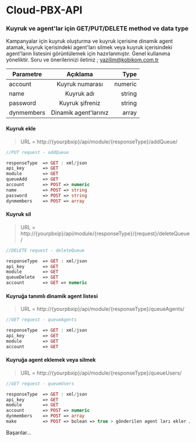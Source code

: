 # Cloud-PBX-API
 
### Kuyruk ve agent'lar için GET/PUT/DELETE method ve data type
Kampanyalar için kuyruk oluşturma ve kuyruk içerisine dinamik agent atamak, kuyruk içerisindeki agent'ları silmek veya kuyruk içerisindeki agent'ların listesini görüntülemek için hazırlanmıştır.
Genel kullanıma yöneliktir.
Soru ve önerilerinizi iletiniz ; yazilim@kobikom.com.tr

| Parametre     | Açıklama               | Type   |
| ------------- |:----------------------:| ------:|
| account       | Kuyruk numarası        | numeric|
| name          | Kuyruk adı             | string |
| password      | Kuyruk şifreniz        | string |
| dynmembers    | Dinamik agent'larınız  | array  |


#### Kuyruk ekle

> URL = http://{yourpbxip}/api/module/{responseType}/addQueue/

```php
//PUT request - addQueue

responseType  => GET : xml/json
api_key       => GET
module        => GET
queueAdd      => GET
account       => POST => numeric
name          => POST => string
password      => POST => string
dynmembers    => POST => array
```

#### Kuyruk sil

> URL = http://{yourpbxip}/api/module/{responseType}/{request}/deleteQueue/

```php
//DELETE request - deleteQueue

responseType  => GET : xml/json
api_key       => GET
module        => GET
queueDelete   => GET
account       => GET => numeric
```
#### Kuyruğa tanımlı dinamik agent listesi

> URL = http://{yourpbxip}/api/module/{responseType}/queueAgents/

```php
//GET request - queueAgents

responseType  => GET : xml/json
api_key       => GET
module        => GET
account       => GET
```

#### Kuyruğa agent eklemek veya silmek

> URL = http://{yourpbxip}/api/module/{responseType}/queueUsers/

```php
//GET request - queueUsers

responseType  => GET : xml/json
api_key       => GET
module        => GET
account       => POST => numeric
dynmembers    => POST => array
make          => POST => bolean => true > gönderilen agent ları ekler / false > gönderilen agent ları siler
```


Başarılar...

